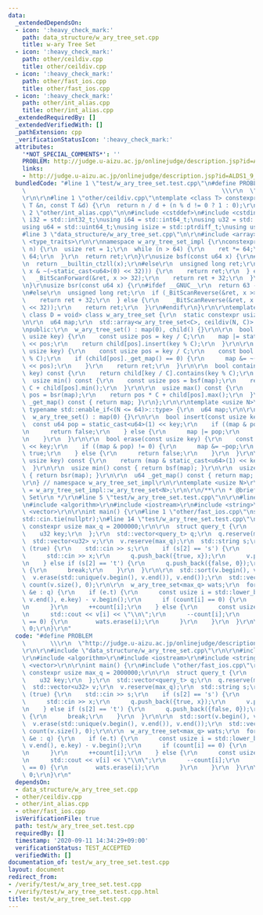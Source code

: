 ```yaml
---
data:
  _extendedDependsOn:
  - icon: ':heavy_check_mark:'
    path: data_structure/w_ary_tree_set.cpp
    title: w-ary Tree Set
  - icon: ':heavy_check_mark:'
    path: other/ceildiv.cpp
    title: other/ceildiv.cpp
  - icon: ':heavy_check_mark:'
    path: other/fast_ios.cpp
    title: other/fast_ios.cpp
  - icon: ':heavy_check_mark:'
    path: other/int_alias.cpp
    title: other/int_alias.cpp
  _extendedRequiredBy: []
  _extendedVerifiedWith: []
  _pathExtension: cpp
  _verificationStatusIcon: ':heavy_check_mark:'
  attributes:
    '*NOT_SPECIAL_COMMENTS*': ''
    PROBLEM: http://judge.u-aizu.ac.jp/onlinejudge/description.jsp?id=ALDS1_9_C&lang=ja
    links:
    - http://judge.u-aizu.ac.jp/onlinejudge/description.jsp?id=ALDS1_9_C&lang=ja
  bundledCode: "#line 1 \"test/w_ary_tree_set.test.cpp\"\n#define PROBLEM        \
    \                                                        \\\r\n  \"http://judge.u-aizu.ac.jp/onlinejudge/description.jsp?id=ALDS1_9_C&lang=ja\"\
    \r\n\r\n#line 1 \"other/ceildiv.cpp\"\ntemplate <class T> constexpr T ceildiv(const\
    \ T &n, const T &d) {\r\n  return n / d + (n % d != 0 ? 1 : 0);\r\n}\r\n#line\
    \ 2 \"other/int_alias.cpp\"\n\n#include <cstddef>\n#include <cstdint>\n\nusing\
    \ i32 = std::int32_t;\nusing i64 = std::int64_t;\nusing u32 = std::uint32_t;\n\
    using u64 = std::uint64_t;\nusing isize = std::ptrdiff_t;\nusing usize = std::size_t;\n\
    #line 3 \"data_structure/w_ary_tree_set.cpp\"\n\r\n#include <array>\r\n#include\
    \ <type_traits>\r\n\r\nnamespace w_ary_tree_set_impl {\r\nconstexpr usize calc_c(usize\
    \ n) {\r\n  usize ret = 1;\r\n  while (n > 64) {\r\n    ret *= 64;\r\n    n /=\
    \ 64;\r\n  }\r\n  return ret;\r\n}\r\nusize bsf(const u64 x) {\r\n#ifdef __GNUC__\r\
    \n  return __builtin_ctzll(x);\r\n#else\r\n  unsigned long ret;\r\n  if (_BitScanForward(&ret,\
    \ x & ~(~static_cast<u64>(0) << 32))) {\r\n    return ret;\r\n  } else {\r\n \
    \   _BitScanForward(&ret, x >> 32);\r\n    return ret + 32;\r\n  }\r\n#endif\r\
    \n}\r\nusize bsr(const u64 x) {\r\n#ifdef __GNUC__\r\n  return 63 - __builtin_clzll(x);\r\
    \n#else\r\n  unsigned long ret;\r\n  if (_BitScanReverse(&ret, x >> 32)) {\r\n\
    \    return ret + 32;\r\n  } else {\r\n    _BitScanReverse(&ret, x & ~(~static_cast<u64>(0)\
    \ << 32));\r\n    return ret;\r\n  }\r\n#endif\r\n}\r\n\r\ntemplate <usize N,\
    \ class D = void> class w_ary_tree_set {\r\n  static constexpr usize C = calc_c(N);\r\
    \n\r\n  u64 map;\r\n  std::array<w_ary_tree_set<C>, ceildiv(N, C)> child;\r\n\r\
    \npublic:\r\n  w_ary_tree_set() : map(0), child() {}\r\n\r\n  bool insert(const\
    \ usize key) {\r\n    const usize pos = key / C;\r\n    map |= static_cast<u64>(1)\
    \ << pos;\r\n    return child[pos].insert(key % C);\r\n  }\r\n\r\n  bool erase(const\
    \ usize key) {\r\n    const usize pos = key / C;\r\n    const bool ret = child[pos].erase(key\
    \ % C);\r\n    if (child[pos]._get_map() == 0) {\r\n      map &= ~(static_cast<u64>(1)\
    \ << pos);\r\n    }\r\n    return ret;\r\n  }\r\n\r\n  bool contains(const usize\
    \ key) const {\r\n    return child[key / C].contains(key % C);\r\n  }\r\n\r\n\
    \  usize min() const {\r\n    const usize pos = bsf(map);\r\n    return pos *\
    \ C + child[pos].min();\r\n  }\r\n\r\n  usize max() const {\r\n    const usize\
    \ pos = bsr(map);\r\n    return pos * C + child[pos].max();\r\n  }\r\n\r\n  u64\
    \ _get_map() const { return map; }\r\n};\r\n\r\ntemplate <usize N>\r\nclass w_ary_tree_set<N,\
    \ typename std::enable_if<(N <= 64)>::type> {\r\n  u64 map;\r\n\r\npublic:\r\n\
    \  w_ary_tree_set() : map(0) {}\r\n\r\n  bool insert(const usize key) {\r\n  \
    \  const u64 pop = static_cast<u64>(1) << key;\r\n    if ((map & pop) != 0) {\r\
    \n      return false;\r\n    } else {\r\n      map |= pop;\r\n      return true;\r\
    \n    }\r\n  }\r\n\r\n  bool erase(const usize key) {\r\n    const u64 pop = static_cast<u64>(1)\
    \ << key;\r\n    if ((map & pop) != 0) {\r\n      map &= ~pop;\r\n      return\
    \ true;\r\n    } else {\r\n      return false;\r\n    }\r\n  }\r\n\r\n  bool contains(const\
    \ usize key) const {\r\n    return (map & static_cast<u64>(1) << key) != 0;\r\n\
    \  }\r\n\r\n  usize min() const { return bsf(map); }\r\n\r\n  usize max() const\
    \ { return bsr(map); }\r\n\r\n  u64 _get_map() const { return map; }\r\n};\r\n\
    \r\n} // namespace w_ary_tree_set_impl\r\n\r\ntemplate <usize N>\r\nusing w_ary_tree_set\
    \ = w_ary_tree_set_impl::w_ary_tree_set<N>;\r\n\r\n/**\r\n * @brief w-ary Tree\
    \ Set\r\n */\r\n#line 5 \"test/w_ary_tree_set.test.cpp\"\n\r\n#line 7 \"test/w_ary_tree_set.test.cpp\"\
    \n#include <algorithm>\r\n#include <iostream>\r\n#include <string>\r\n#include\
    \ <vector>\r\n\r\nint main() {\r\n#line 1 \"other/fast_ios.cpp\"\nstd::ios::sync_with_stdio(false);\n\
    std::cin.tie(nullptr);\n#line 14 \"test/w_ary_tree_set.test.cpp\"\n\r\n  static\
    \ constexpr usize max_q = 2000000;\r\n\r\n  struct query_t {\r\n    bool t;\r\n\
    \    u32 key;\r\n  };\r\n  std::vector<query_t> q;\r\n  q.reserve(max_q);\r\n\
    \  std::vector<u32> v;\r\n  v.reserve(max_q);\r\n  std::string s;\r\n\r\n  while\
    \ (true) {\r\n    std::cin >> s;\r\n    if (s[2] == 's') {\r\n      u32 x;\r\n\
    \      std::cin >> x;\r\n      q.push_back({true, x});\r\n      v.push_back(x);\r\
    \n    } else if (s[2] == 't') {\r\n      q.push_back({false, 0});\r\n    } else\
    \ {\r\n      break;\r\n    }\r\n  }\r\n\r\n  std::sort(v.begin(), v.end());\r\n\
    \  v.erase(std::unique(v.begin(), v.end()), v.end());\r\n  std::vector<usize>\
    \ count(v.size(), 0);\r\n\r\n  w_ary_tree_set<max_q> wats;\r\n  for (const auto\
    \ &e : q) {\r\n    if (e.t) {\r\n      const usize i = std::lower_bound(v.begin(),\
    \ v.end(), e.key) - v.begin();\r\n      if (count[i] == 0) {\r\n        wats.insert(i);\r\
    \n      }\r\n      ++count[i];\r\n    } else {\r\n      const usize i = wats.max();\r\
    \n      std::cout << v[i] << \"\\n\";\r\n      --count[i];\r\n      if (count[i]\
    \ == 0) {\r\n        wats.erase(i);\r\n      }\r\n    }\r\n  }\r\n\r\n  return\
    \ 0;\r\n}\r\n"
  code: "#define PROBLEM                                                         \
    \       \\\r\n  \"http://judge.u-aizu.ac.jp/onlinejudge/description.jsp?id=ALDS1_9_C&lang=ja\"\
    \r\n\r\n#include \"data_structure/w_ary_tree_set.cpp\"\r\n\r\n#include \"other/int_alias.cpp\"\
    \r\n#include <algorithm>\r\n#include <iostream>\r\n#include <string>\r\n#include\
    \ <vector>\r\n\r\nint main() {\r\n#include \"other/fast_ios.cpp\"\r\n\r\n  static\
    \ constexpr usize max_q = 2000000;\r\n\r\n  struct query_t {\r\n    bool t;\r\n\
    \    u32 key;\r\n  };\r\n  std::vector<query_t> q;\r\n  q.reserve(max_q);\r\n\
    \  std::vector<u32> v;\r\n  v.reserve(max_q);\r\n  std::string s;\r\n\r\n  while\
    \ (true) {\r\n    std::cin >> s;\r\n    if (s[2] == 's') {\r\n      u32 x;\r\n\
    \      std::cin >> x;\r\n      q.push_back({true, x});\r\n      v.push_back(x);\r\
    \n    } else if (s[2] == 't') {\r\n      q.push_back({false, 0});\r\n    } else\
    \ {\r\n      break;\r\n    }\r\n  }\r\n\r\n  std::sort(v.begin(), v.end());\r\n\
    \  v.erase(std::unique(v.begin(), v.end()), v.end());\r\n  std::vector<usize>\
    \ count(v.size(), 0);\r\n\r\n  w_ary_tree_set<max_q> wats;\r\n  for (const auto\
    \ &e : q) {\r\n    if (e.t) {\r\n      const usize i = std::lower_bound(v.begin(),\
    \ v.end(), e.key) - v.begin();\r\n      if (count[i] == 0) {\r\n        wats.insert(i);\r\
    \n      }\r\n      ++count[i];\r\n    } else {\r\n      const usize i = wats.max();\r\
    \n      std::cout << v[i] << \"\\n\";\r\n      --count[i];\r\n      if (count[i]\
    \ == 0) {\r\n        wats.erase(i);\r\n      }\r\n    }\r\n  }\r\n\r\n  return\
    \ 0;\r\n}\r\n"
  dependsOn:
  - data_structure/w_ary_tree_set.cpp
  - other/ceildiv.cpp
  - other/int_alias.cpp
  - other/fast_ios.cpp
  isVerificationFile: true
  path: test/w_ary_tree_set.test.cpp
  requiredBy: []
  timestamp: '2020-09-11 14:34:29+09:00'
  verificationStatus: TEST_ACCEPTED
  verifiedWith: []
documentation_of: test/w_ary_tree_set.test.cpp
layout: document
redirect_from:
- /verify/test/w_ary_tree_set.test.cpp
- /verify/test/w_ary_tree_set.test.cpp.html
title: test/w_ary_tree_set.test.cpp
---
```

